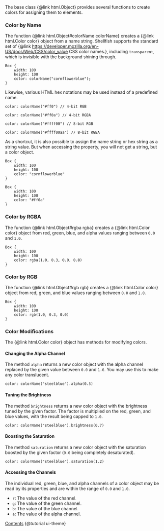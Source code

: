 The base class {@link html.Object} provides several functions to create colors
for assigning them to elements.

### Color by Name

The function {@link html.Object#colorName colorName} creates a {@link html.Color color}
object from a name string. Shellfish supports the standard set of
{@link https://developer.mozilla.org/en-US/docs/Web/CSS/color_value CSS color names.},
including `transparent`, which is invisible with the background shining through.

```
Box {
    width: 100
    height: 100
    color: colorName("cornflowerblue");
}
```

Likewise, various HTML hex notations may be used instead of a predefined name.

```
color: colorName("#ff0") // 4-bit RGB
```

```
color: colorName("#ff0a") // 4-bit RGBA
```

```
color: colorName("#ffff00") // 8-bit RGB
```

```
color: colorName("#ffff00aa") // 8-bit RGBA
```

As a shortcut, it is also possible to assign the name string or hex string as a
string value.
But when accessing the property, you will not get a string, but a color object.

```
Box {
    width: 100
    height: 100
    color: "cornflowerblue"
}
```

```
Box {
    width: 100
    height: 100
    color: "#ff0a"
}
```

### Color by RGBA

The function {@link html.Object#rgba rgba} creates a {@link html.Color color}
object from red, green, blue, and alpha values ranging between `0.0` and `1.0`.

```
Box {
    width: 100
    height: 100
    color: rgba(1.0, 0.3, 0.0, 0.8)
}
```

### Color by RGB

The function {@link html.Object#rgb rgb} creates a {@link html.Color color}
object from red, green, and blue values ranging between `0.0` and `1.0`.


```
Box {
    width: 100
    height: 100
    color: rgb(1.0, 0.3, 0.0)
}
```

### Color Modifications

The {@link html.Color color} object has methods for modifying colors.

#### Changing the Alpha Channel

The method `alpha` returns a new color object with the alpha channel replaced
by the given value between `0.0` and `1.0`. You may use this to make any
color translucent.

```
color: colorName("steelblue").alpha(0.5)
```

#### Tuning the Brightness

The method `brightness` returns a new color object with the brightness tuned
by the given factor. The factor is multiplied on the red, green, and blue values,
with the result being capped to `1.0`.

```
color: colorName("steelblue").brightness(0.7)
```

#### Boosting the Saturation

The method `saturation` returns a new color object with the saturation boosted by
the given factor (`0.0` being completely desaturated).

```
color: colorName("steelblue").saturation(1.2)
```

#### Accessing the Channels

The individual red, green, blue, and alpha channels of a color object may be
read by its properties and are within the range of `0.0` and `1.0`.

* `r`: The value of the red channel.
* `g`: The value of the green channel.
* `b`: The value of the blue channel.
* `a`: The value of the alpha channel.

<div class="navstrip">
<span class="go-home"><a href="index.html">Contents</a></span>
<span class="go-next">{@tutorial ui-theme}</span>
</div>
